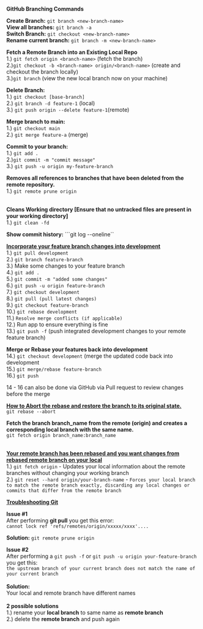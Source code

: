 
<b>GitHub Branching Commands</b>

<b>Create Branch:</b> ```git branch <new-branch-name>``` </br>
<b>View all branches:</b> ```git branch -a``` </br>
<b>Switch Branch:</b> ```git checkout <new-branch-name>``` </br>
<b>Rename current branch:</b> ```git branch -m <new-branch-name>```

<b>Fetch a Remote Branch into an Existing Local Repo</b></br>
1.) ```git fetch origin <branch-name>``` (fetch the branch)</br>
2.)```git checkout -b <branch-name> origin/<branch-name>``` (create and checkout the branch locally)</br>
3.)```git branch``` (view the new local branch now on your machine)</br>

<b>Delete Branch:</b> <br/>
1.) ```git checkout [base-branch]``` <br/>
2.) ```git branch -d feature-1``` (local)<br/>
3.) ```git push origin --delete feature-1```(remote) </br>

<b>Merge branch to main:</b><br/>
1.) ```git checkout main``` <br/>
2.) ```git merge feature-a``` (merge) <br/>

<b>Commit to your branch:</b><br/>
1.) ```git add .``` <br/>
2.)```git commit -m "commit message"``` <br/>
3.) ```git push -u origin my-feature-branch``` <br/>

<b>Removes all references to branches that have been deleted from the remote repository.</b><br/>
1.) ```git remote prune origin``` <br/><br/>

<b>Cleans Working directory [Ensure that no untracked files are present in your working directory]</b><br/>
1.) ```git clean -fd``` 


<b>Show commit history:</b> ```git log --oneline``

<b><ins>Incorporate your feature branch changes into development</ins></b> <br/>
1.) ```git pull development```<br/>
2.) ```git branch feature-branch```<br/>
3.) Make some changes to your feature branch<br/>
4.) ```git add .```<br/>
5.) ```git commit -m "added some changes"```<br/>
6.) ```git push -u origin feature-branch```<br/>
7.) ```git checkout development```<br/>
8.) ```git pull (pull latest changes)```<br/>
9.) ```git checkout feature-branch```<br/>
10.) ```git rebase development```<br/>
11.) ```Resolve merge conflicts (if applicable)```<br/>
12.) Run app to ensure everything is fine<br/>
13.) ```git push -f``` (push integrated development changes to your remote feature branch)<br/>

<b>Merge or Rebase your features back into development</b><br/>
14.) ```git checkout development``` (merge the updated code back into development<br/>
15.) ```git merge/rebase feature-branch```<br/>
16.) ```git push```<br/>

14 - 16 can also be done via GitHub via Pull request to review changes before the merge


<b><ins>How to Abort the rebase and restore the branch to its original state.</ins></b> <br>
```git rebase --abort``` <br>

<b>Fetch the branch branch_name from the remote (origin) and creates a corresponding local branch with the same name.</b> <br>
```git fetch origin branch_name:branch_name```<br><br>

<b><ins>Your remote branch has been rebased and you want changes from rebased remote branch on your local</ins></b> <br>
1.) `git fetch origin` - Updates your local information about the remote branches without changing your working branch <br> 
2.) `git reset --hard origin/your-branch-name` - `Forces your local branch to match the remote branch exactly, discarding any local changes or commits that differ from the remote branch`

<b><ins>Troubleshooting Git</ins></b> <br/>

<b>Issue #1</b><br>
After performing <b>git pull</b>  you get this error:  
```cannot lock ref 'refs/remotes/origin/xxxxx/xxxx'....```

 <b>Solution:</b> ```git remote prune origin```

 <b>Issue #2</b><br/>
 After performing a ```git push -f``` or ```git push -u origin your-feature-branch``` you get this:<br>
 ```the upstream branch of your current branch does not match the name of your current branch```<br><br>
 <b>Solution:</b> <br>
 Your local and remote branch have different names<br><br>
 <b>2 possible solutions</b><br>
 1.) rename your <b>local branch</b> to same name as <b>remote branch</b><br/>
 2.) delete the <b>remote branch</b> and push again


 











